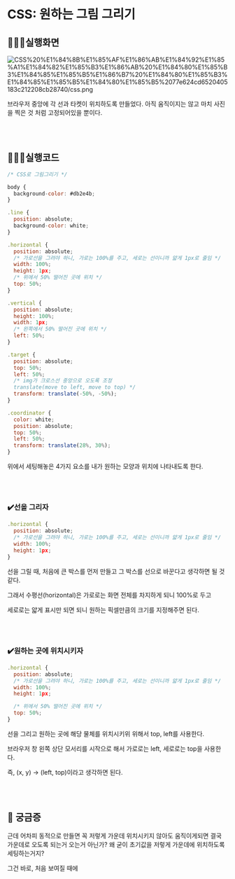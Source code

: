 # CSS: 원하는 그림 그리기

## 🏃🏾‍♀️실행화면

![CSS%20%E1%84%8B%E1%85%AF%E1%86%AB%E1%84%92%E1%85%A1%E1%84%82%E1%85%B3%E1%86%AB%20%E1%84%80%E1%85%B3%E1%84%85%E1%85%B5%E1%86%B7%20%E1%84%80%E1%85%B3%E1%84%85%E1%85%B5%E1%84%80%E1%85%B5%2077e624cd6520405183c212208cb28740/css.png](CSS%20%E1%84%8B%E1%85%AF%E1%86%AB%E1%84%92%E1%85%A1%E1%84%82%E1%85%B3%E1%86%AB%20%E1%84%80%E1%85%B3%E1%84%85%E1%85%B5%E1%86%B7%20%E1%84%80%E1%85%B3%E1%84%85%E1%85%B5%E1%84%80%E1%85%B5%2077e624cd6520405183c212208cb28740/css.png)

브라우저 중앙에 각 선과 타켓이 위치하도록 만들었다. 아직 움직이지는 않고 마치 사진을 찍은 것 처럼 고정되어있을 뿐이다.

<br/>

<br/>

## 🏃🏾‍♀️실행코드

```jsx
/* CSS로 그림그리기 */

body {
  background-color: #db2e4b;
}

.line {
  position: absolute;
  background-color: white;
}

.horizontal {
  position: absolute;
  /* 가로선을 그려야 하니, 가로는 100%를 주고, 세로는 선이니까 얇게 1px로 줄임 */
  width: 100%;
  height: 1px;
  /* 위에서 50% 떨어진 곳에 위치 */
  top: 50%;
}

.vertical {
  position: absolute;
  height: 100%;
  width: 1px;
  /* 왼쪽에서 50% 떨어진 곳에 위치 */
  left: 50%;
}

.target {
  position: absolute;
  top: 50%;
  left: 50%;
  /* img가 크로스선 중앙으로 오도록 조정
  translate(move to left, move to top) */
  transform: translate(-50%, -50%);
}

.coordinator {
  color: white;
  position: absolute;
  top: 50%;
  left: 50%;
  transform: translate(28%, 30%);
}
```

위에서 세팅해놓은 4가지 요소를 내가 원하는 모양과 위치에 나타내도록 한다.

<br/>

<br/>

### ✔️선을 그리자

```jsx
.horizontal {
  position: absolute;
  /* 가로선을 그려야 하니, 가로는 100%를 주고, 세로는 선이니까 얇게 1px로 줄임 */
  width: 100%;
  height: 1px;
}

```

선을 그릴 때, 처음에 큰 박스를 먼저 만들고 그 박스를 선으로 바꾼다고 생각하면 될 것 같다.

그래서 수평선(horizontal)은 가로로는 화면 전체를 차지하게 되니 100%로 두고

세로로는 얇게 표시만 되면 되니 원하는 픽셀만큼의 크기를 지정해주면 된다.

<br/>

<br/>

### ✔️원하는 곳에 위치시키자

```jsx
.horizontal {
  position: absolute;
  /* 가로선을 그려야 하니, 가로는 100%를 주고, 세로는 선이니까 얇게 1px로 줄임 */
  width: 100%;
  height: 1px;

  /* 위에서 50% 떨어진 곳에 위치 */
  top: 50%;
}
```

선을 그리고 원하는 곳에 해당 물체를 위치시키위 위해서 top, left를 사용한다.

브라우저 창 왼쪽 상단 모서리를 시작으로 해서 가로로는 left, 세로로는 top을 사용한다.

즉, (x, y) → (left, top)이라고 생각하면 된다.

<br/>

<br/>

## 🤔 궁금증

근데 어차피 동적으로 만들면 꼭 저렇게 가운데 위치시키지 않아도 움직이게되면 결국 가운데로 오도록 되는거 오는거 아닌가? 왜 굳이 초기값을 저렇게 가운데에 위치하도록 세팅하는거지?

그건 바로, 처음 보여질 때에